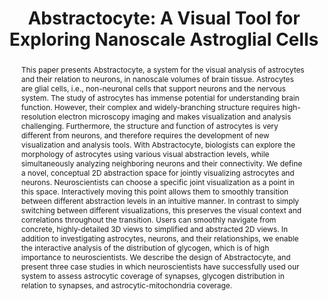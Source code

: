 ---
# this file is written in YAML http://docs.ansible.com/ansible/latest/YAMLSyntax.html
# all lines with a leading sharp are comments and will not be compiled
# longer blocks of text should start with a a leading > to escape all special characters

# URL handle for generated webpage
slug:       abstractocyte

#specifies layout to be used for page generation (do not modify)
layout:     publication

#publication title
title:      'Abstractocyte: A Visual Tool for Exploring Nanoscale Astroglial Cells'
   
#include in selected publications on front page (optional, delete line if not applicable)
display:    selected

#list all publication authors in correct order (please check the spelling is identical to your personal page)
authors:
 - Haneen Mohammed
 - Ali K. Al-Awami
 - Johanna Beyer
 - Corrado Cali
 - Pierre Magistretti
 - Hanspeter Pfister
 - Markus Hadwiger
 
#insert publication venue (displayed on publication page)
venue:      >
    IEEE Transactions on Visualization and Computer Graphics, Vol.24, No.1 (Proceedings IEEE Scientific Visualization 2017), pp. 853-861
  
#insert short venue (displayed in box in publication list)
shortvenue: >
   IEEE Scientific Visualization 2017

#specify publication year
year:       2018

#insert abstract of publication
abstract:   >
   This paper presents Abstractocyte, a system for the visual analysis of astrocytes and their relation to neurons, in nanoscale volumes of brain tissue. Astrocytes are glial cells, i.e., non-neuronal cells that support neurons and the nervous system. The study of astrocytes has immense potential for understanding brain function. However, their complex and widely-branching structure requires high-resolution electron microscopy imaging and makes visualization and analysis challenging. Furthermore, the structure and function of astrocytes is very different from neurons, and therefore requires the development of new visualization and analysis tools. With Abstractocyte, biologists can explore the morphology of astrocytes using various visual abstraction levels, while simultaneously analyzing neighboring neurons and their connectivity. We define a novel, conceptual 2D abstraction space for jointly visualizing astrocytes and neurons. Neuroscientists can choose a specific joint visualization as a point in this space. Interactively moving this point allows them to smoothly transition between different abstraction levels in an intuitive manner. In contrast to simply switching between different visualizations, this preserves the visual context and correlations throughout the transition. Users can smoothly navigate from concrete, highly-detailed 3D views to simplified and abstracted 2D views. In addition to investigating astrocytes, neurons, and their relationships, we enable the interactive analysis of the distribution of glycogen, which is of high importance to neuroscientists. We describe the design of Abstractocyte, and present three case studies in which neuroscientists have successfully used our system to assess astrocytic coverage of synapses, glycogen distribution in relation to synapses, and astrocytic-mitochondria coverage.
 
#link to hi-res teaser image of publication (please make sure the image is wide, e.g. aspect ratio between 4:2 and 4:1)
teaser:     './publications/2017_mohammed_abstractocyte.jpg'

#link to smaller thumbnail image of publication (please make sure the aspect ratio is 3:2, suggested size is 150x100px)
thumbnail:  './publications/2017_mohammed_thumbnail.png'

#link to publication video (optional): you can either upload the video to our website (insert local link) or host it on youtube or vimeo (in this case insert the youtube/vimeo link)
video:      './publications/2017_mohammed_abstractocyte.mp4'

#link to publication pdf (optional)
pdf:        './publications/2017_mohammed_abstractocyte.pdf'

#insert citation. please format citation by inserting <br> at line breaks, &emsp; will insert a tab character to prettify the citation
citation:   >
  @article{Mohammed2018Abstractocyte,<br>
   &emsp;title = {Abstractocyte: A Visual Tool for Exploring Nanoscale Astroglial Cells},<br>
   &emsp;author = {Mohammed, Haneen and Al-Awami, Ali K. and Beyer, Johanna and Cali, Corrado and Magistretti, Pierre and Pfister, Hanspeter and Hadwiger, Markus},<br>
   &emsp;journal = {IEEE Transactions on Visualization and Computer Graphics (Proceedings IEEE Scientific Visualization 2017)},<br>
   &emsp;year = {2018}<br>
   &emsp;volume = {24},<br>
   &emsp;number = {1},<br>
   &emsp;pages = {853--861}<br>
  }

#insert links to additional material for the publication (optional)
#links need a title, a URL and a type (this defines the link icon) which can be one of the following values: code, archive, files, slides or text (this is the default icon)
#links: 
# - title: ExampleCode
#   type:  code
#   url:   './publications/supplementary1.zip' 
# - title: ExampleSlides
#   type:  slides
#   url:   './publications/presentation.pptx' 
   
 #don't forget the leading and trailing --- in a YAML file
---